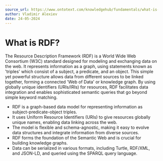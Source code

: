 ```yaml
---
source_url: https://www.ontotext.com/knowledgehub/fundamentals/what-is-rdf/
author: Vladimir Alexiev
date: 24-05-2024
---
```


# What is RDF?

The Resource Description Framework (RDF) is a World Wide Web Consortium (W3C) standard designed for modeling and exchanging data on the web. It represents information as a graph, using statements known as 'triples' which consist of a subject, a predicate, and an object. This simple yet powerful structure allows data from different sources to be linked together, forming a connected 'Web of Data' or knowledge graph. By using globally unique identifiers (URIs/IRIs) for resources, RDF facilitates data integration and enables sophisticated semantic queries that go beyond simple keyword matching.

* RDF is a graph-based data model for representing information as subject-predicate-object triples.
* It uses Uniform Resource Identifiers (URIs) to give resources globally unique names, enabling data linking across the web.
* The model is flexible and schema-agnostic, making it easy to evolve data structures and integrate information from diverse sources.
* RDF forms the foundation of the Semantic Web and is crucial for building knowledge graphs.
* Data can be serialized in various formats, including Turtle, RDF/XML, and JSON-LD, and queried using the SPARQL query language.